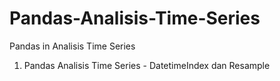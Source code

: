 # Pandas-Analisis-Time-Series
Pandas in Analisis Time Series

1. Pandas Analisis Time Series - DatetimeIndex dan Resample
